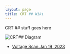 ```yaml
---
layout: page
title: CRT ## Wiki
---
```



CRT ## stuff goes here

![CRT## Diagram](https://user-images.githubusercontent.com/29582622/213575569-7c85d66e-a29c-4864-bf36-594adc6b7af7.png)

-   [Voltage Scan Jan 19, 2023](https://sbnsoftware.github.io/sbndcode_wiki/CRT/DataSharps/Vscan.md)
